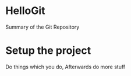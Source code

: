 # HelloGit
Summary of the Git Repository
# Setup the project 
Do things which you do, Afterwards do more stuff 
